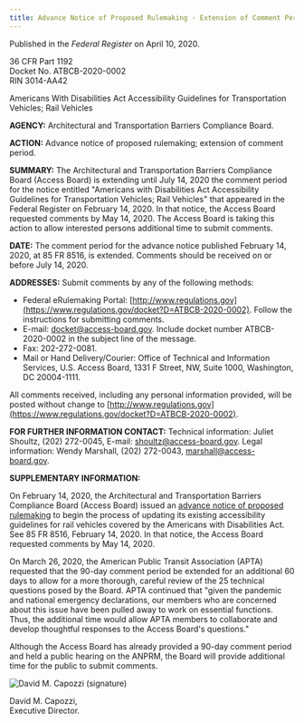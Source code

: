 ```yaml
---
title: Advance Notice of Proposed Rulemaking - Extension of Comment Period
---
```

Published in the *Federal Register* on April 10, 2020.

36 CFR Part 1192\
Docket No. ATBCB-2020-0002\
RIN 3014-AA42

Americans With Disabilities Act Accessibility Guidelines for Transportation Vehicles; Rail Vehicles

**AGENCY:** Architectural and Transportation Barriers Compliance Board.

**ACTION:** Advance notice of proposed rulemaking; extension of comment period.

**SUMMARY:** The Architectural and Transportation Barriers Compliance Board (Access Board) is extending until July 14, 2020 the comment period for the notice entitled "Americans with Disabilities Act Accessibility Guidelines for Transportation Vehicles; Rail Vehicles" that appeared in the Federal Register on February 14, 2020. In that notice, the Access Board requested comments by May 14, 2020. The Access Board is taking this action to allow interested persons additional time to submit comments.

**DATE:** The comment period for the advance notice published February 14, 2020, at 85 FR 8516, is extended. Comments should be received on or before July 14, 2020.

**ADDRESSES:** Submit comments by any of the following methods:

-   Federal eRulemaking Portal: [http://www.regulations.gov](https://www.regulations.gov/docket?D=ATBCB-2020-0002). Follow the instructions for submitting comments.
-   E-mail: <docket@access-board.gov>. Include docket number ATBCB-2020-0002 in the subject line of the message.
-   Fax: 202-272-0081.
-   Mail or Hand Delivery/Courier: Office of Technical and Information Services, U.S. Access Board, 1331 F Street, NW, Suite 1000, Washington, DC 20004-1111.

All comments received, including any personal information provided, will be posted without change to [http://www.regulations.gov](https://www.regulations.gov/docket?D=ATBCB-2020-0002).

**FOR FURTHER INFORMATION CONTACT:** Technical information: Juliet Shoultz, (202) 272-0045, E-mail: [](mailto:shoultz@access-board.gov.)<shoultz@access-board.gov>. Legal information: Wendy Marshall, (202) 272-0043, [](mailto:marshall@access-board.gov.)<marshall@access-board.gov>.

**SUPPLEMENTARY INFORMATION:**

On February 14, 2020, the Architectural and Transportation Barriers Compliance Board (Access Board) issued an [advance notice of proposed rulemaking](https://www.access-board.gov/guidelines-and-standards/transportation/vehicles/update-of-the-guidelines-for-transportation-vehicles/advance-notice-of-proposed-rulemaking) to begin the process of updating its existing accessibility guidelines for rail vehicles covered by the Americans with Disabilities Act. See 85 FR 8516, February 14, 2020. In that notice, the Access Board requested comments by May 14, 2020.

On March 26, 2020, the American Public Transit Association (APTA) requested that the 90-day comment period be extended for an additional 60 days to allow for a more thorough, careful review of the 25 technical questions posed by the Board. APTA continued that "given the pandemic and national emergency declarations, our members who are concerned about this issue have been pulled away to work on essential functions. Thus, the additional time would allow APTA members to collaborate and develop thoughtful responses to the Access Board's questions."

Although the Access Board has already provided a 90-day comment period and held a public hearing on the ANPRM, the Board will provide additional time for the public to submit comments. 

![David M. Capozzi (signature)](https://www.access-board.gov/images/capozzi-signature.jpg)

David M. Capozzi,\
Executive Director.
